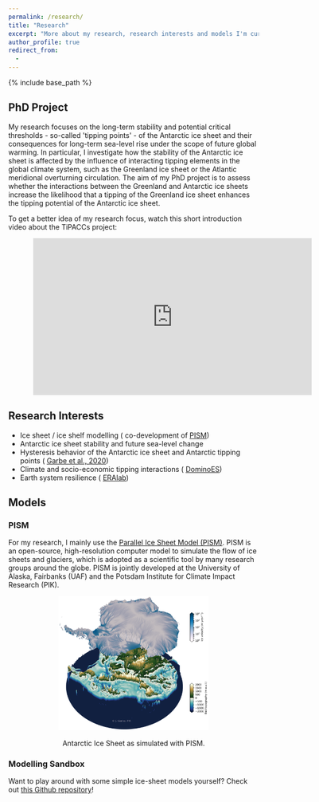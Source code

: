 ```yaml
---
permalink: /research/
title: "Research"
excerpt: "More about my research, research interests and models I'm currently working with."
author_profile: true
redirect_from: 
  - 
---
```


{% include base_path %}

## PhD Project
My research focuses on the long-term stability and potential critical thresholds - so-called 'tipping points' - of the Antarctic ice sheet and their consequences for long-term sea-level rise under the scope of future global warming. In particular, I investigate how the stability of the Antarctic ice sheet is affected by the influence of interacting tipping elements in the global climate system, such as the Greenland ice sheet or the Atlantic meridional overturning circulation. The aim of my PhD project is to assess whether the interactions between the Greenland and Antarctic ice sheets increase the likelihood that a tipping of the Greenland ice sheet enhances the tipping potential of the Antarctic ice sheet.

To get a better idea of my research focus, watch this short introduction video about the TiPACCs project:
<div style="position: relative; width: 80%; margin-left: auto; margin-right: auto;">
<iframe width="560" height="315" style="display: block;" src="https://www.youtube.com/embed/gD7N8Z9PxqU?rel=0;modestbranding=1" frameborder="0" allow="accelerometer; autoplay; encrypted-media; gyroscope; picture-in-picture" allowfullscreen></iframe></div>

## Research Interests
- Ice sheet / ice shelf modelling (<i class="fas fa-arrow-circle-right"></i> co-development of [PISM](http://pism-docs.org/ "http://pism-docs.org/"))
- Antarctic ice sheet stability and future sea-level change
- Hysteresis behavior of the Antarctic ice sheet and Antarctic tipping points (<i class="fas fa-arrow-circle-right"></i> [Garbe et al., 2020](publications/garbe-2020 "publications/garbe-2020"))
- Climate and socio-economic tipping interactions (<i class="fas fa-arrow-circle-right"></i> [DominoES](https://www.pik-potsdam.de/dominoes "https://www.pik-potsdam.de/dominoes"))
- Earth system resilience (<i class="fas fa-arrow-circle-right"></i> [ERAlab](https://www.pik-potsdam.de/earthresilience "https://www.pik-potsdam.de/earthresilience"))

## Models
### PISM
<!-- <img src="/images/logo_pism.png" width="135"> -->
For my research, I mainly use the <a href="http://pism-docs.org/">Parallel Ice Sheet Model (PISM)</a>. PISM is an open-source, high-resolution computer model to simulate the flow of ice sheets and glaciers, which is adopted as a scientific tool by many research groups around the globe.
PISM is jointly developed at the University of Alaska, Fairbanks (UAF) and the Potsdam Institute for Climate Impact Research (PIK).

<!-- {% include figure image_path="/images/pism_3d_4km_2020.png" alt="Antarctic Ice Sheet as simulated with PISM" caption="Antarctic Ice Sheet as simulated with PISM." %} -->
<p align="center"><img src="/images/pism_3d_4km_2020.png" alt="Antarctic Ice Sheet as simulated with PISM" width="60%"></p>
<figcaption style="text-align: center;">Antarctic Ice Sheet as simulated with PISM.</figcaption>

### Modelling Sandbox
Want to play around with some simple ice-sheet models yourself? Check out [this Github repository](https://github.com/juliusgarbe/modelling_sandbox "https://github.com/juliusgarbe/modelling_sandbox")!
